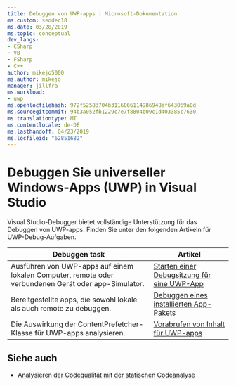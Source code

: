 ```yaml
---
title: Debuggen von UWP-apps | Microsoft-Dokumentation
ms.custom: seodec18
ms.date: 03/28/2019
ms.topic: conceptual
dev_langs:
- CSharp
- VB
- FSharp
- C++
author: mikejo5000
ms.author: mikejo
manager: jillfra
ms.workload:
- uwp
ms.openlocfilehash: 972f52583704b3116066114986948af643069a0d
ms.sourcegitcommit: 94b3a052fb1229c7e7f8804b09c1d403385c7630
ms.translationtype: MT
ms.contentlocale: de-DE
ms.lasthandoff: 04/23/2019
ms.locfileid: "62851682"
---
```

# <a name="debug-universal-windows-apps-uwp-in-visual-studio"></a>Debuggen Sie universeller Windows-Apps (UWP) in Visual Studio

Visual Studio-Debugger bietet vollständige Unterstützung für das Debuggen von UWP-apps. Finden Sie unter den folgenden Artikeln für UWP-Debug-Aufgaben.

|Debuggen task|Artikel|
|-|-|
|Ausführen von UWP-apps auf einem lokalen Computer, remote oder verbundenen Gerät oder app-Simulator.|[Starten einer Debugsitzung für eine UWP-App](../debugger/start-a-debugging-session-for-a-store-app-in-visual-studio-vb-csharp-cpp-and-xaml.md)|
|Bereitgestellte apps, die sowohl lokale als auch remote zu debuggen.|[Debuggen eines installierten App-Pakets](../debugger/debug-installed-app-package.md)|
|Die Auswirkung der ContentPrefetcher-Klasse für UWP-apps analysieren.|[Vorabrufen von Inhalt für UWP-apps](../debugger/prefetch-content-for-windows-store-apps.md)|

## <a name="see-also"></a>Siehe auch
- [Analysieren der Codequalität mit der statischen Codeanalyse](/visualstudio/code-quality/code-analysis-for-managed-code-overview)
